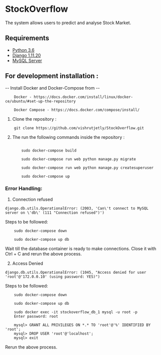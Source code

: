 # StockOverflow
The system allows users to predict and analyse Stock Market.

## Requirements

* [Python 3.6](https://python.org/)
* [Django 1.11.20](https://www.djangoproject.com/)
* [MySQL Server](https://www.mysql.com/)

## For development installation :

-- Install Docker and Docker-Compose from --

		Docker - https://docs.docker.com/install/linux/docker-ce/ubuntu/#set-up-the-repository

		Docker Compose - https://docs.docker.com/compose/install/

1. Clone the repository :
```
   	git clone https://github.com/vishrutjetly/StockOverflow.git
```

2. The run the following commands inside the repository :
 
	```

 		sudo docker-compose build

		sudo docker-compose run web python manage.py migrate

 		sudo docker-compose run web python manage.py createsuperuser

		sudo docker-compose up
	```

### Error Handling:

1. Connection refused 
``` 
django.db.utils.OperationalError: (2003, 'Can\'t connect to MySQL server on \'db\' (111 "Connection refused")')
```
Steps to be followed:
```
	sudo docker-compose down

	sudo docker-compose up db
```	
Wait till the database container is ready to make connections. Close it with Ctrl + C and rerun the above process.

2. Access Denied
```
django.db.utils.OperationalError: (1045, "Access denied for user 'root'@'172.0.0.10' (using password: YES)")
``` 

Steps to be followed:

```
	sudo docker-compose down

	sudo docker-compose up db

	sudo docker exec -it stockoverflow_db_1 mysql -u root -p
	Enter password: root

	mysql> GRANT ALL PRIVILEGES ON *.* TO 'root'@'%' IDENTIFIED BY 'root';
	mysql> DROP USER 'root'@'localhost';
	mysql> exit 
```
Rerun the above process.